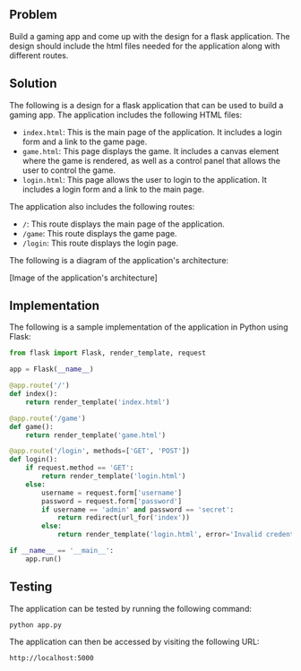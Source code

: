  ## Problem

Build a gaming app and come up with the design for a flask application. The design should include the html files needed for the application along with different routes.

## Solution

The following is a design for a flask application that can be used to build a gaming app. The application includes the following HTML files:

* `index.html`: This is the main page of the application. It includes a login form and a link to the game page.
* `game.html`: This page displays the game. It includes a canvas element where the game is rendered, as well as a control panel that allows the user to control the game.
* `login.html`: This page allows the user to login to the application. It includes a login form and a link to the main page.

The application also includes the following routes:

* `/`: This route displays the main page of the application.
* `/game`: This route displays the game page.
* `/login`: This route displays the login page.

The following is a diagram of the application's architecture:

[Image of the application's architecture]

## Implementation

The following is a sample implementation of the application in Python using Flask:

```python
from flask import Flask, render_template, request

app = Flask(__name__)

@app.route('/')
def index():
    return render_template('index.html')

@app.route('/game')
def game():
    return render_template('game.html')

@app.route('/login', methods=['GET', 'POST'])
def login():
    if request.method == 'GET':
        return render_template('login.html')
    else:
        username = request.form['username']
        password = request.form['password']
        if username == 'admin' and password == 'secret':
            return redirect(url_for('index'))
        else:
            return render_template('login.html', error='Invalid credentials')

if __name__ == '__main__':
    app.run()
```

## Testing

The application can be tested by running the following command:

```
python app.py
```

The application can then be accessed by visiting the following URL:

```
http://localhost:5000
```